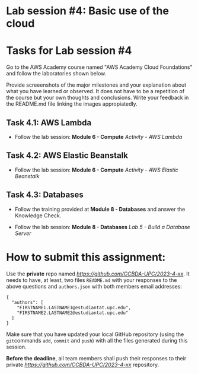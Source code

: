 # Lab session #4: Basic use of the cloud

#  Tasks for Lab session #4

Go to the AWS Academy course named "AWS Academy Cloud Foundations" and follow the laboratories shown below.

Provide screeenshots of the major milestones and your explanation about what you have learned or observed. It does not have to be a repetition of the course but your own thoughts and conclusions. Write your feedback in the README.md file linking the images appropiatedly.

## Task 4.1: AWS Lambda

- Follow the lab session:  **Module 6 - Compute** *Activity - AWS Lambda*

## Task 4.2: AWS Elastic Beanstalk

- Follow the lab session: **Module 6 - Compute** *Activity - AWS Elastic Beanstalk*

## Task 4.3: Databases

- Follow the training provided at **Module 8 - Databases** and answer the Knowledge Check. 

- Follow the lab session: **Module 8 - Databases** *Lab 5 - Build a Database Server*


# How to submit this assignment:

Use the **private** repo named *https://github.com/CCBDA-UPC/2023-4-xx*. It needs to have, at least, two files `README.md` with your responses to the above questions and `authors.json` with both members email addresses:

```json5
{
  "authors": [
    "FIRSTNAME1.LASTNAME1@estudiantat.upc.edu",
    "FIRSTNAME2.LASTNAME2@estudiantat.upc.edu"
  ]
}
```

Make sure that you have updated your local GitHub repository (using the `git`commands `add`, `commit` and `push`) with all the files generated during this session. 

**Before the deadline**, all team members shall push their responses to their private *https://github.com/CCBDA-UPC/2023-4-xx* repository.
